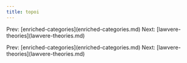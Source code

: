 ```yaml
---
title: topoi
---
```


Prev:
\[enriched-categories](enriched-categories.md)
Next: \[lawvere-theories](lawvere-theories.md)

Prev:
\[enriched-categories](enriched-categories.md)
Next: \[lawvere-theories](lawvere-theories.md)
